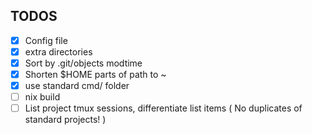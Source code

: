## TODOS
- [x] Config file
- [x] extra directories
- [x] Sort by .git/objects modtime
- [x] Shorten $HOME parts of path to ~
- [x] use standard cmd/ folder
- [ ] nix build
- [ ] List project tmux sessions, differentiate list items ( No duplicates of standard projects! )
